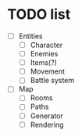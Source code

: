 # TODO list

- [ ] Entities
  - [ ] Character
  - [ ] Enemies
  - [ ] Items(?)
  - [ ] Movement
  - [ ] Battle system
- [ ] Map
  - [ ] Rooms
  - [ ] Paths
  - [ ] Generator
  - [ ] Rendering
